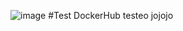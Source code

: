 ![image](https://github.com/user-attachments/assets/d594ebfd-3c40-4c20-9bc9-94998939ba66)
#Test DockerHub
testeo jojojo
